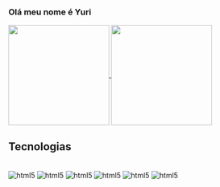 ### Olá meu nome é Yuri
<a href="https://github.com/anuraghazra/github-readme-stats">
  <img align="center" style="height:200px" src="https://github-readme-stats.vercel.app/api?username=yurigriebeler&show_icons=true&theme=onedark" />
</a>
<a href="https://github.com/anuraghazra/convoychat">
  <img align="center" style="height:200px" src="https://github-readme-stats.vercel.app/api/top-langs/?username=yurigriebeler&hide=javascript,html" />
</a>

## Tecnologias 

<div style="display: inline_block"><br/>
<img align="center" alt="html5" src="https://img.shields.io/badge/Java-ED8B00?style=for-the-badge&logo=openjdk&logoColor=white"/>

<img align="center" alt="html5" src="https://img.shields.io/badge/HTML5-E34F26?style=for-the-badge&logo=html5&logoColor=white"/>

<img align="center" alt="html5" src="https://img.shields.io/badge/C%23-239120?style=for-the-badge&logo=c-sharp&logoColor=white"/>

<img align="center" alt="html5" src="https://img.shields.io/badge/.NET-5C2D91?style=for-the-badge&logo=.net&logoColor=white"/>

<img align="center" alt="html5" src="https://img.shields.io/badge/Angular-DD0031?style=for-the-badge&logo=angular&logoColor=white"/>

<img align="center" alt="html5" src="[https://img.shields.io/badge/Angular-DD0031?style=for-the-badge&logo=angular&logoColor=white](https://img.shields.io/badge/Python-14354C?style=for-the-badge&logo=python&logoColor=white)"/>

</div><br/>


	
